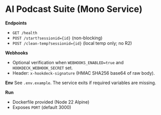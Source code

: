 # AI Podcast Suite (Mono Service)

**Endpoints**
- `GET /health`
- `POST /start?sessionid={id}`  (non-blocking)
- `POST /clean-temp?sessionid={id}` (local temp only; no R2)

**Webhooks**
- Optional verification when `WEBHOOKS_ENABLED=true` and `HOOKDECK_WEBHOOK_SECRET` set.
- Header: `x-hookdeck-signature` (HMAC SHA256 base64 of raw body).

**Env**
See `.env.example`. The service exits if required variables are missing.

**Run**
- Dockerfile provided (Node 22 Alpine)
- Exposes `PORT` (default 3000)
